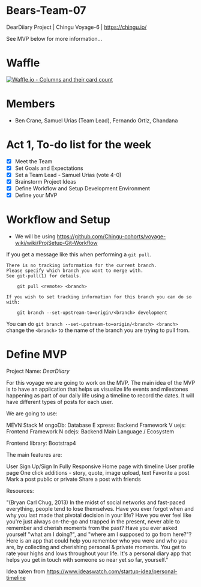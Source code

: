 # Bears-Team-07
DearDiiary Project | Chingu Voyage-6 | https://chingu.io/

See MVP below for more information...

# Waffle

[![Waffle.io - Columns and their card count](https://badge.waffle.io/chingu-voyage6/Bears-Team-07.svg?columns=all)](https://waffle.io/chingu-voyage6/Bears-Team-07)

# Members

-  Ben Crane, Samuel Urias (Team Lead), Fernando Ortiz, Chandana

# Act 1, To-do list for the week

-   [x] Meet the Team
-   [x] Set Goals and Expectations
-   [x] Set a Team Lead - Samuel Urias (vote 4-0)
-   [x] Brainstorm Project Ideas
-   [x] Define Workflow and Setup Development Environment
-   [x] Define your MVP

# Workflow and Setup

-  We will be using https://github.com/Chingu-cohorts/voyage-wiki/wiki/ProjSetup-Git-Workflow

If you get a message like this when performing a `git pull`.
```
There is no tracking information for the current branch.
Please specify which branch you want to merge with.
See git-pull(1) for details.

    git pull <remote> <branch>

If you wish to set tracking information for this branch you can do so with:

    git branch --set-upstream-to=origin/<branch> development
```
You can do `git branch --set-upstream-to=origin/<branch> <branch>` change the `<branch>` to the name of the branch you are trying to pull from.

# Define MVP

Project Name: *DearDiiary*

For this voyage we are going to work on the MVP. The main idea of the MVP is to have an application that helps us visualize life events and milestones happening as part of our daily life using a timeline to record the dates. It will have different types of posts for each user.

We are going to use:

MEVN Stack
M ongoDb: Database
E xpress: Backend Framework
V uejs: Frontend Framework
N odejs: Backend Main Language / Ecosystem

Frontend library:
Bootstrap4

The main features are:

User Sign Up/Sign In
Fully Responsive
Home page with timeline
User profile page
One click additions - story, quote, image upload, text
Favorite a post
Mark a post public or private
Share a post with friends

Resources:

"(Bryan Carl Chug, 2013) In the midst of social networks and fast-paced everything, people tend to lose themselves. Have you ever forgot when and why you last made that pivotal decision in your life? Have you ever feel like you're just always on-the-go and trapped in the present, never able to remember and cherish moments from the past? Have you ever asked yourself "what am I doing?", and "where am I supposed to go from here?"? Here is an app that could help you remember who you were and who you are, by collecting and cherishing personal & private moments. You get to rate your highs and lows throughout your life. It's a personal diary app that helps you get in touch with someone so near yet so far, yourself."

Idea taken from https://www.ideaswatch.com/startup-idea/personal-timeline
